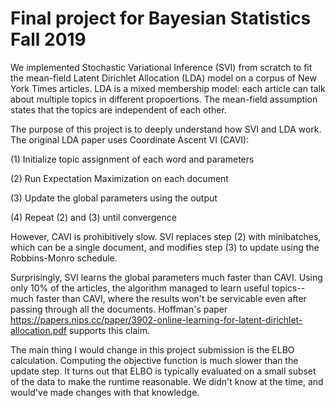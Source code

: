 # Final project for Bayesian Statistics Fall 2019

We implemented Stochastic Variational Inference (SVI) from scratch to fit the mean-field Latent Dirichlet Allocation (LDA) model on a corpus of New York Times articles. LDA is a mixed membership model: each article can talk about multiple topics in different propoertions. The mean-field assumption states that the topics are independent of each other.

The purpose of this project is to deeply understand how SVI and LDA work. The original LDA paper uses Coordinate Ascent VI (CAVI):

(1) Initialize topic assignment of each word and parameters

(2) Run Expectation Maximization on each document

(3) Update the global parameters using the output

(4) Repeat (2) and (3) until convergence

However, CAVI is prohibitively slow. SVI replaces step (2) with minibatches, which can be a single document, and modifies step (3) to update using the Robbins-Monro schedule.

Surprisingly, SVI learns the global parameters much faster than CAVI. Using only 10% of the articles, the algorithm managed to learn useful topics--much faster than CAVI, where the results won't be servicable even after passing through all the documents. Hoffman's paper https://papers.nips.cc/paper/3902-online-learning-for-latent-dirichlet-allocation.pdf supports this claim.

The main thing I would change in this project submission is the ELBO calculation. Computing the objective function is much slower than the update step. It turns out that ELBO is typically evaluated on a small subset of the data to make the runtime reasonable. We didn't know at the time, and would've made changes with that knowledge.
